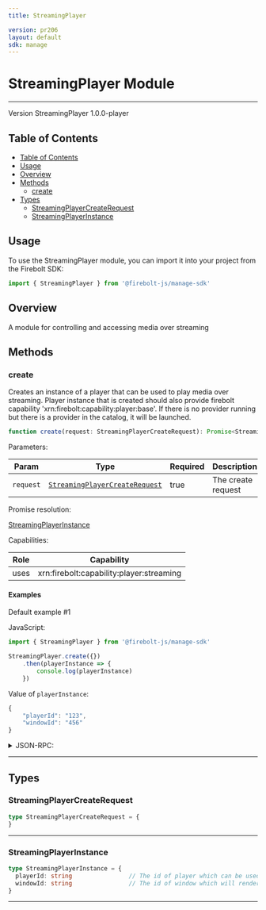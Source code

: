 ```yaml
---
title: StreamingPlayer

version: pr206
layout: default
sdk: manage
---
```


# StreamingPlayer Module
---
Version StreamingPlayer 1.0.0-player

## Table of Contents
   - [Table of Contents](#table-of-contents)
   - [Usage](#usage)
   - [Overview](#overview)
   - [Methods](#methods)
     - [create](#create)
   - [Types](#types)
     - [StreamingPlayerCreateRequest](#streamingplayercreaterequest)
     - [StreamingPlayerInstance](#streamingplayerinstance)



## Usage
To use the StreamingPlayer module, you can import it into your project from the Firebolt SDK:

```javascript
import { StreamingPlayer } from '@firebolt-js/manage-sdk'
```


## Overview
 A module for controlling and accessing media over streaming

## Methods

### create

Creates an instance of a player that can be used to play media over streaming. Player instance that is created should also provide firebolt capability 'xrn:firebolt:capability:player:base'. If there is no provider running but there is a provider in the catalog, it will be launched.

```typescript
function create(request: StreamingPlayerCreateRequest): Promise<StreamingPlayerInstance>
```

Parameters:

| Param                  | Type                 | Required                 | Description                 |
| ---------------------- | -------------------- | ------------------------ | ----------------------- |
| `request` | [`StreamingPlayerCreateRequest`](#streamingplayercreaterequest) | true | The create request  |


Promise resolution:

[StreamingPlayerInstance](#streamingplayerinstance)

Capabilities:

| Role                  | Capability                 |
| --------------------- | -------------------------- |
| uses | xrn:firebolt:capability:player:streaming |


#### Examples


Default example #1

JavaScript:

```javascript
import { StreamingPlayer } from '@firebolt-js/manage-sdk'

StreamingPlayer.create({})
    .then(playerInstance => {
        console.log(playerInstance)
    })
```

Value of `playerInstance`:

```javascript
{
	"playerId": "123",
	"windowId": "456"
}
```
<details markdown="1" >
<summary>JSON-RPC:</summary>
Request:

```json
{
	"jsonrpc": "2.0",
	"id": 1,
	"method": "StreamingPlayer.create",
	"params": {
		"request": {}
	}
}
```

Response:

```json
{
	"jsonrpc": "2.0",
	"id": 1,
	"result": {
		"playerId": "123",
		"windowId": "456"
	}
}
```
</details>


---



## Types

### StreamingPlayerCreateRequest



```typescript
type StreamingPlayerCreateRequest = {
}
```



---
### StreamingPlayerInstance



```typescript
type StreamingPlayerInstance = {
  playerId: string                // The id of player which can be used to load media or control the player
  windowId: string                // The id of window which will render the media in, can be used to control on screen where the media is shown
}
```



---